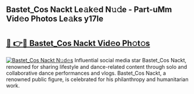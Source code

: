 ## Bastet_Cos Nackt Le𝚊k𝚎d N𝚞𝚍e - Part-uMm Vid𝚎o Photos Le𝚊ks y17Ie

# <h2><a href="http://fb382y4.evod.top/?m=Bastet_Cos+Nackt">🔗 👉🔴 Bastet_Cos Nackt Vid𝚎o Ph𝚘t𝚘s</a></h2>

[![Bastet_Cos Nackt N𝚞d𝚎s](https://i.imgur.com/8V9OHl7.gif)](http://fb382y4.evod.top/?m=Bastet_Cos+Nackt)
Influential social media star Bastet_Cos Nackt, renowned for sharing lifestyle and dance-related content through solo and collaborative dance performances and vlogs. Bastet_Cos Nackt, a renowned public figure, is celebrated for his philanthropy and humanitarian work. 
